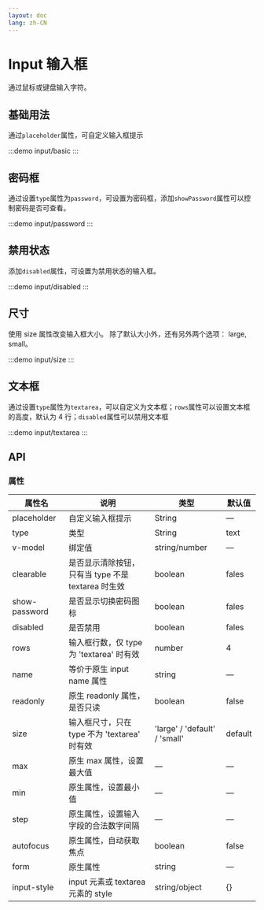 ```yaml
---
layout: doc
lang: zh-CN
---
```


# Input 输入框

通过鼠标或键盘输入字符。

## 基础用法

通过`placeholder`属性，可自定义输入框提示

:::demo
input/basic
:::

## 密码框

通过设置`type`属性为`password`，可设置为密码框，添加`showPassword`属性可以控制密码是否可查看。

:::demo
input/password
:::

## 禁用状态

添加`disabled`属性，可设置为禁用状态的输入框。

:::demo
input/disabled
:::

## 尺寸

使用 size 属性改变输入框大小。 除了默认大小外，还有另外两个选项： large, small。

:::demo
input/size
:::

## 文本框

通过设置`type`属性为`textarea`，可以自定义为文本框；`rows`属性可以设置文本框的高度，默认为 4 行；`disabled`属性可以禁用文本框

:::demo
input/textarea
:::

## API

### 属性

| 属性名        | 说明                                               | 类型                          | 默认值  |
| ------------- | -------------------------------------------------- | ----------------------------- | ------- |
| placeholder   | 自定义输入框提示                                   | String                        | —       |
| type          | 类型                                               | String                        | text    |
| v-model       | 绑定值                                             | string/number                 | —       |
| clearable     | 是否显示清除按钮，只有当 type 不是 textarea 时生效 | boolean                       | fales   |
| show-password | 是否显示切换密码图标                               | boolean                       | fales   |
| disabled      | 是否禁用                                           | boolean                       | fales   |
| rows          | 输入框行数，仅 type 为 'textarea' 时有效           | number                        | 4       |
| name          | 等价于原生 input name 属性                         | string                        | —       |
| readonly      | 原生 readonly 属性，是否只读                       | boolean                       | false   |
| size          | 输入框尺寸，只在 type 不为 'textarea' 时有效       | 'large' / 'default' / 'small' | default |
| max           | 原生 max 属性，设置最大值                          | —                             | —       |
| min           | 原生属性，设置最小值                               | —                             | —       |
| step          | 原生属性，设置输入字段的合法数字间隔               | —                             | —       |
| autofocus     | 原生属性，自动获取焦点                             | boolean                       | false   |
| form          | 原生属性                                           | string                        | —       |
| input-style   | input 元素或 textarea 元素的 style                 | string/object                 | {}      |
